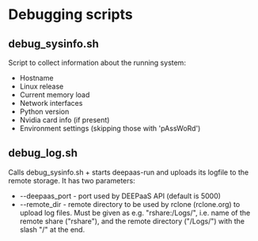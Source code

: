 Debugging scripts
=================

debug_sysinfo.sh
-----------------
Script to collect information about the running system: 
   * Hostname
   * Linux release
   * Current memory load
   * Network interfaces
   * Python version
   * Nvidia card info (if present)
   * Environment settings (skipping those with 'pAssWoRd')

debug_log.sh 
------------
Calls debug_sysinfo.sh + starts deepaas-run and uploads its logfile to the remote storage. It has two parameters:
   * --deepaas_port - port used by DEEPaaS API (default is 5000)
   * --remote_dir - remote directory to be used by rclone (rclone.org) to upload log files.
       Must be given as e.g. "rshare:/Logs/", i.e. name of the remote share ("rshare"), and the remote directory ("/Logs/") with the slash "/" at the end.


